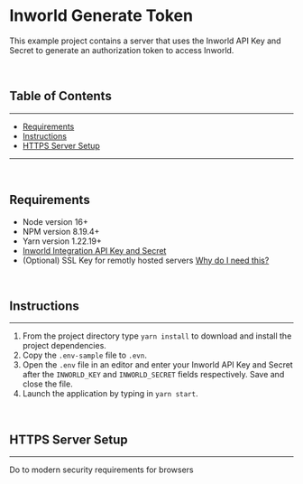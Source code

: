 # Inworld Generate Token

This example project contains a server that uses the Inworld API Key and Secret to generate an authorization token to access Inworld.

<br>

## Table of Contents
---
- [Requirements](#requirements)
- [Instructions](#instructions)
- [HTTPS Server Setup](#server-setup)

---

<br>

## Requirements
- Node version 16+
- NPM version 8.19.4+
- Yarn version 1.22.19+
- [Inworld Integration API Key and Secret](https://studio.inworld.ai/)
- (Optional) SSL Key for remotly hosted servers [Why do I need this?](#ssl)

<br>

## Instructions <a id="instructions" name="instructions"></a>
---

1. From the project directory type `yarn install` to download and install the project dependencies.
1. Copy the `.env-sample` file to `.evn`.
1. Open the `.env` file in an editor and enter your Inworld API Key and Secret after the `INWORLD_KEY` and `INWORLD_SECRET` fields respectively. Save and close the file.
1. Launch the application by typing in `yarn start`.

<br>

## HTTPS Server Setup <a id="server-setup" name="server-setup"></a>
---

Do to modern security requirements for browsers 




